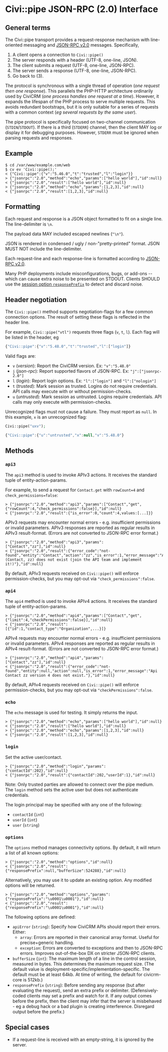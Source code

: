 # Civi::pipe JSON-RPC (2.0) Interface

## General terms

The Civi::pipe transport provides a request-response mechanism with line-oriented messaging and [JSON-RPC v2.0](https://www.jsonrpc.org/specification) messages.
Specifically,

1. A client opens a connection to `Civi::pipe()`
2. The server responds with a header (UTF-8, one-line, JSON).
3. The client submits a request (UTF-8, one-line, JSON-RPC).
4. The server sends a response (UTF-8, one-line, JSON-RPC).
5. Go back to (3).

The protocol is synchronous with a single thread of operation (*one request then one response*). This parallels the PHP-HTTP
architecture ordinarily used by CiviCRM (*one process handles one request at a time*). However, it expands the lifespan of
the PHP process to serve multiple requests. This avoids redundant bootstraps, but it is only suitable for a series of
requests with a common context (*eg several requests by the same user*).

The pipe protocol is specifically focused on two-channel communication (`STDIN`/`STDOUT`). If there is a third (`STDERR`)
channel, then the client MAY log or display it for debugging purposes. However, `STDERR` must be ignored when parsing
requests and responses.

## Example

```
$ cd /var/www/example.com/web
$ cv ev 'Civi::pipe();'
< {"Civi::pipe":{"v":"5.46.0","t":"trusted","l":"login"}}
> {"jsonrpc":"2.0","method":"echo","params":["hello world"],"id":null}
< {"jsonrpc":"2.0","result":["hello world"],"id":null}
> {"jsonrpc":"2.0","method":"echo","params":[1,2,3],"id":null}
< {"jsonrpc":"2.0","result":[1,2,3],"id":null}
```

## Formatting

Each request and response is a JSON object formatted to fit on a single line. The line-delimiter is `\n`.

The payload data MAY included escaped newlines (`"\n"`).

JSON is rendered in condensed / ugly / non-"pretty-printed" format. JSON MUST NOT include the line-delimiter.

Each request-line and each response-line is formatted according to [JSON-RPC v2.0](https://www.jsonrpc.org/specification).

Many PHP deployments include misconfigurations, bugs, or add-ons -- which can cause extra noise to be presented on STDOUT.
Clients SHOULD use the [session option `responsePrefix`](#options) to detect and discard noise.

## Header negotiation

The `Civi::pipe()` method supports negotiation-flags for a few common connection options. The result of
setting these flags is reflected in the header line.

For example, `Civi::pipe("vtl")` requests three flags (`v`, `t`, `l`). Each flag will be listed in the header, eg

```js
{"Civi::pipe":{"v":"5.48.0","t":"trusted","l":["login"]}
```

Valid flags are:

* `v` (*version*): Report the CiviCRM version. Ex: `"v":"5.48.0"`
* `j` (*json-rpc*): Report supported flavors of JSON-RPC. Ex: `"j":["jsonrpc-2.0"]`
* `l` (*login*): Report login options. Ex: `"l":["login"]` and `"l":["nologin"]`
* `t` (*trusted*): Mark session as trusted. Logins do not require credentials. API calls may execute with or without permission-checks.
* `u` (*untrusted*): Mark session as untrusted. Logins require credentials. API calls may only execute with permission-checks.

Unrecognized flags must not cause a failure. They must report as `null`. In this example, `x` is an unrecognized flag:

```php
Civi::pipe("uxv");
```
```javascript
{"Civi::pipe":{"u":"untrusted","x":null,"v":"5.48.0"}
```

## Methods

### `api3`

The `api3` method is used to invoke APIv3 actions. It receives the standard tuple of entity-action-params.

For example, to send a request for `Contact.get` with `rowCount=4` and `check_permissions=false`:

```
> {"jsonrpc":"2.0","method":"api3","params":["Contact","get",{"rowCount":4,"check_permissions":false}],"id":null}
< {"jsonrpc":"2.0","result":{"is_error":0,"count":4,values:[...]}}
```

APIv3 requests may encounter normal errors - e.g. insufficient permissions or invalid parameters. APIv3
responses are reported as regular results in APIv3 result-format. (Errors are not converted to JSON-RPC error format.)

```
> {"jsonrpc":"2.0","method":"api3","params":["Contact","zz"],"id":null}
< {"jsonrpc":"2.0","result":{"error_code":"not-found","entity":"Contact","action":"zz","is_error":1,"error_message":"API (Contact, zz) does not exist (join the API team and implement it!)"},"id":null}
```

By default, APIv3 requests received on `Civi::pipe()` will enforce permission-checks, but you may opt-out via `"check_permissions":false`.

### `api4`

The `api4` method is used to invoke APIv4 actions. It receives the standard tuple of entity-action-params.

```
> {"jsonrpc":"2.0","method":"api4","params":["Contact","get",{"limit":4,"checkPermissions":false}],"id":null}
< {"jsonrpc":"2.0","result":[{"id":1,"contact_type":"Organization",...}]}
```

APIv4 requests may encounter normal errors - e.g. insufficient permissions or invalid parameters. APIv4
responses are reported as regular results in APIv4 result-format. (Errors are not converted to JSON-RPC error format.)

```
> {"jsonrpc":"2.0","method":"api4","params":["Contact","zz"],"id":null}
< {"jsonrpc":"2.0","result":{"error_code":"not-found","entity":null,"action":null,"is_error":1,"error_message":"Api Contact zz version 4 does not exist."},"id":null}
```

By default, APIv4 requests received on `Civi::pipe()` will enforce permission-checks, but you may opt-out via `"checkPermissions":false`.

### `echo`

The `echo` message is used for testing. It simply returns the input.

```
> {"jsonrpc":"2.0","method":"echo","params":["hello world"],"id":null}
< {"jsonrpc":"2.0","result":["hello world"],"id":null}
> {"jsonrpc":"2.0","method":"echo","params":[1,2,3],"id":null}
< {"jsonrpc":"2.0","result":[1,2,3],"id":null}
```

### `login`

Set the active user/contact.

```
> {"jsonrpc":"2.0","method":"login","params":{"contactId":202},"id":null}
< {"jsonrpc":"2.0","result":{"contactId":202,"userId":1},"id":null}
```

Note: Only trusted parties are allowed to connect over the pipe medium. The `login` method
sets the active user but does not authenticate credentials.

The login principal may be specified with any one of the following:

* `contactId` (`int`)
* `userId` (`int`)
* `user` (`string`)

### `options`

The `options` method manages connectivity options. By default, it will return a list of all known options:

```
> {"jsonrpc":"2.0","method":"options","id":null}
< {"jsonrpc":"2.0","result":{"responsePrefix":null,"bufferSize":524288},"id":null}
```

Alternatively, you may use it to update an existing option. Any modified options will be returned.

```
> {"jsonrpc":"2.0","method":"options","params":{"responsePrefix":"\u0001\u0001"},"id":null}
< {"jsonrpc":"2.0","result":{"responsePrefix":"\u0001\u0001"},"id":null}
```

The following options are defined:

* `apiError` (`string`): Specify how CiviCRM APIs should report their errors. Either:
    * `array`: Errors are reported in their canonical array format. Useful for precise+generic handling.
    * `exception`: Errors are converted to exceptions and then to JSON-RPC errors. Improves out-of-the-box DX on stricter JSON-RPC clients.
* `bufferSize` (`int`): The maximum length of a line in the control session, measured in bytes.
  This determines the maximum request size. (The default value is deployment-specific/implementation-specific.
  The default must be at least 64kb. At time of writing, the default for civicrm-core is 512kb.)
* `responsePrefix` (`string`): Before sending any response (but after evaluating the request), send
  an extra prefix or delimiter. (Defensively-coded clients may set a prefix and watch for it. If any
  output comes before the prefix, then the client may infer that the server is misbehaved - eg a debug
  hack or a bad plugin is creating interference. Disregard output before the prefix.)

## Special cases

* If a request-line is received with an empty-string, it is ignored by the server.
